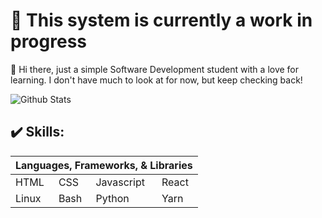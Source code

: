 # 🚧 This system is currently a work in progress

👋 Hi there, just a simple Software Development student with a love for learning. I don't have much to look at for now, but keep checking back!

![Github Stats](https://github-readme-stats.vercel.app/api?username=M-Desormeaux&theme=react&count_private=true&show_icons=true&include_all_commits=true)

## ✔️ Skills:
<table>
            <thead>
                        <th colspan="4">Languages, Frameworks, & Libraries</th>
            </thead>
            <tr>
                        <td>HTML</td>
                        <td>CSS</td>
                        <td>Javascript</td>
                        <td>React</td>
            </tr>
            <tr>
                        <td>Linux</td>
                        <td>Bash</td>
                        <td>Python</td>
                        <td>Yarn</td>
            </tr>
            
</table>
